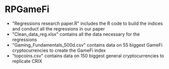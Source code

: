 # RPGameFi
- "Regressions research paper.R" includes the R code to build the indices and conduct all the regressions in our paper
- "Clean_data_reg.xlsx" contains all the data necessary for the regressions 
- "Gaming_Fundamentals_500d.csv" contains data on 55 biggest GameFi cryptocurrencies to create the GameFi index
- "topcoins.csv" contains data on 150 biggest general cryptocurrencies to replicate CRIX
